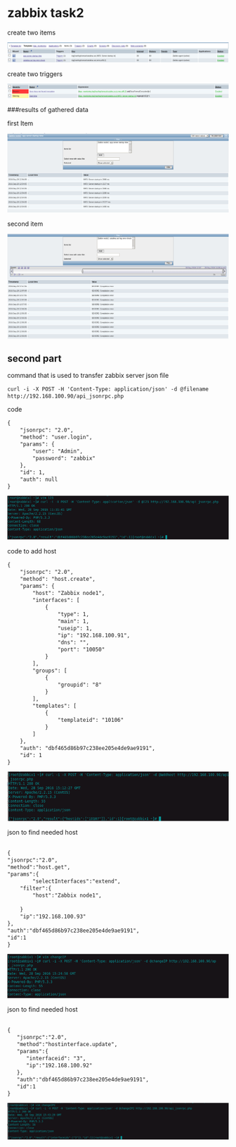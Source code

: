 # zabbix task2

create two items

![pic](https://github.com/alekskar/zabbix/blob/task2/Resources/zabbix2_items.png)

create two triggers 

![](https://github.com/alekskar/zabbix/blob/task2/Resources/zabbix2_Triggers.png)

###results of gathered data

first Item

![](https://github.com/alekskar/zabbix/blob/task2/Resources/zabbix2_delay.png)

second item

![](https://github.com/alekskar/zabbix/blob/task2/Resources/zabbix2_Error_check.png)
## second part
command that is used to transfer zabbix server json file
```
curl -i -X POST -H 'Content-Type: application/json' -d @filename http://192.168.100.90/api_jsonrpc.php
```
code
```
{
    "jsonrpc": "2.0",
    "method": "user.login",
    "params": {
        "user": "Admin",
        "password": "zabbix"
    },
    "id": 1,
    "auth": null
}
```
![](https://github.com/alekskar/zabbix/blob/task2/Resources/zabbix2_get_code.png)

code to add host
```
{
    "jsonrpc": "2.0",
    "method": "host.create",
    "params": {
        "host": "Zabbix node1",
        "interfaces": [
            {
                "type": 1,
                "main": 1,
                "useip": 1,
                "ip": "192.168.100.91",
                "dns": "",
                "port": "10050"
            }
        ],
        "groups": [
            {
                "groupid": "8"
            }
        ],
        "templates": [
            {
                "templateid": "10106"
            }
        ]
    },
    "auth": "dbf465d86b97c238ee205e4de9ae9191",
    "id": 1
}
```
![](https://github.com/alekskar/zabbix/blob/task2/Resources/zabbix_post_createhost.png)

json to find needed host

```

{
"jsonrpc":"2.0",
"method":"host.get",
"params":{
        "selectInterfaces":"extend",
    "filter":{
        "host":"Zabbix node1",
        
    }
    "ip":"192.168.100.93"
},
"auth":"dbf465d86b97c238ee205e4de9ae9191",
"id":1
}
```

![](https://github.com/alekskar/zabbix/blob/task2/Resources/zabbix2_change_ip.png)


json to find needed host

```

{
   "jsonrpc":"2.0",
   "method":"hostinterface.update",
   "params":{
      "interfaceid": "3",
      "ip":"192.168.100.92"
   },
   "auth":"dbf465d86b97c238ee205e4de9ae9191",
   "id":1
}

```

![](https://github.com/alekskar/zabbix/blob/task2/Resources/zabbix2_changeip2.png)

